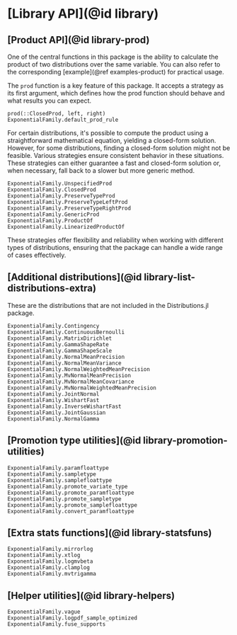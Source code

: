 # [Library API](@id library)

## [Product API](@id library-prod)

One of the central functions in this package is the ability to calculate the product of two distributions over the same variable. 
You can also refer to the corresponding [example](@ref examples-product) for practical usage.

The `prod` function is a key feature of this package. 
It accepts a strategy as its first argument, which defines how the prod function should behave and what results you can expect.

```@docs
prod(::ClosedProd, left, right)
ExponentialFamily.default_prod_rule
```

For certain distributions, it's possible to compute the product using a straightforward mathematical equation, yielding a closed-form solution. 
However, for some distributions, finding a closed-form solution might not be feasible. 
Various strategies ensure consistent behavior in these situations. 
These strategies can either guarantee a fast and closed-form solution or, when necessary, fall back to a slower but more generic method.

```@docs
ExponentialFamily.UnspecifiedProd
ExponentialFamily.ClosedProd
ExponentialFamily.PreserveTypeProd
ExponentialFamily.PreserveTypeLeftProd
ExponentialFamily.PreserveTypeRightProd
ExponentialFamily.GenericProd
ExponentialFamily.ProductOf
ExponentialFamily.LinearizedProductOf
```

These strategies offer flexibility and reliability when working with different types of distributions, ensuring that the package can handle a wide range of cases effectively.

## [Additional distributions](@id library-list-distributions-extra)

These are the distributions that are not included in the Distributions.jl package.

```@docs
ExponentialFamily.Contingency
ExponentialFamily.ContinuousBernoulli
ExponentialFamily.MatrixDirichlet
ExponentialFamily.GammaShapeRate
ExponentialFamily.GammaShapeScale
ExponentialFamily.NormalMeanPrecision
ExponentialFamily.NormalMeanVariance
ExponentialFamily.NormalWeightedMeanPrecision
ExponentialFamily.MvNormalMeanPrecision
ExponentialFamily.MvNormalMeanCovariance
ExponentialFamily.MvNormalWeightedMeanPrecision
ExponentialFamily.JointNormal
ExponentialFamily.WishartFast
ExponentialFamily.InverseWishartFast
ExponentialFamily.JointGaussian
ExponentialFamily.NormalGamma
```

## [Promotion type utilities](@id library-promotion-utilities)

```@docs
ExponentialFamily.paramfloattype
ExponentialFamily.sampletype
ExponentialFamily.samplefloattype
ExponentialFamily.promote_variate_type
ExponentialFamily.promote_paramfloattype
ExponentialFamily.promote_sampletype
ExponentialFamily.promote_samplefloattype
ExponentialFamily.convert_paramfloattype
```

## [Extra stats functions](@id library-statsfuns)

```@docs
ExponentialFamily.mirrorlog
ExponentialFamily.xtlog
ExponentialFamily.logmvbeta
ExponentialFamily.clamplog
ExponentialFamily.mvtrigamma
```

## [Helper utilities](@id library-helpers)

```@docs
ExponentialFamily.vague
ExponentialFamily.logpdf_sample_optimized
ExponentialFamily.fuse_supports
```